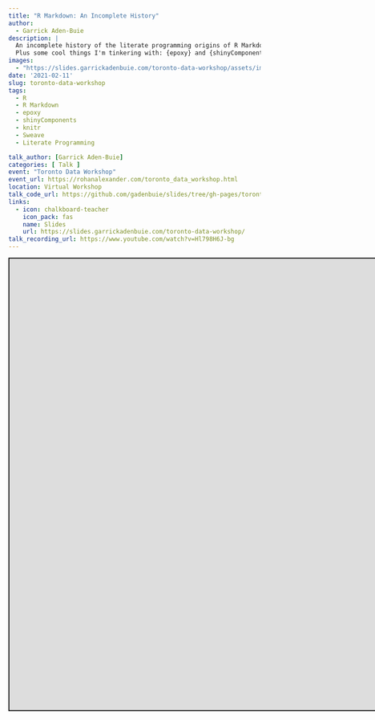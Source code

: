 ```yaml
---
title: "R Markdown: An Incomplete History"
author:
  - Garrick Aden-Buie
description: |
  An incomplete history of the literate programming origins of R Markdown.
  Plus some cool things I'm tinkering with: {epoxy} and {shinyComponents}.
images:
  - "https://slides.garrickadenbuie.com/toronto-data-workshop/assets/img/toronto-data-workshop_social.png"
date: '2021-02-11'
slug: toronto-data-workshop
tags:
  - R
  - R Markdown
  - epoxy
  - shinyComponents
  - knitr
  - Sweave
  - Literate Programming

talk_author: [Garrick Aden-Buie]
categories: [ Talk ]
event: "Toronto Data Workshop"
event_url: https://rohanalexander.com/toronto_data_workshop.html
location: Virtual Workshop
talk_code_url: https://github.com/gadenbuie/slides/tree/gh-pages/toronto-data-workshop
links:
  - icon: chalkboard-teacher
    icon_pack: fas
    name: Slides
    url: https://slides.garrickadenbuie.com/toronto-data-workshop/
talk_recording_url: https://www.youtube.com/watch?v=Hl798H6J-bg
---
```


<script src="/rmarkdown-libs/fitvids-2.1.1/fitvids.min.js"></script>
<div class="shareagain" style="min-width:300px;margin:1em auto;">
<iframe src="https://slides.garrickadenbuie.com/toronto-data-workshop/" width="1600" height="900" style="border:2px solid currentColor;" loading="lazy" allowfullscreen></iframe>
<script>fitvids('.shareagain', {players: 'iframe'});</script>
</div>
